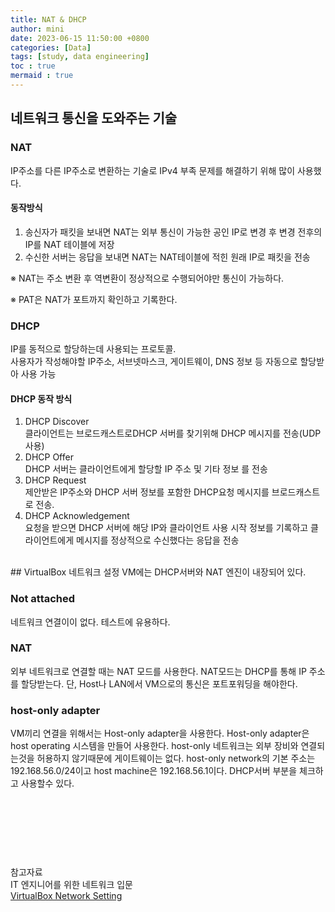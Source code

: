 ```yaml
---
title: NAT & DHCP
author: mini
date: 2023-06-15 11:50:00 +0800
categories: [Data] 
tags: [study, data engineering]
toc : true
mermaid : true
---
```



## 네트워크 통신을 도와주는 기술
### NAT
IP주소를 다른 IP주소로 변환하는 기술로 IPv4 부족 문제를 해결하기 위해 많이 사용했다. 

#### 동작방식
1. 송신자가 패킷을 보내면 NAT는 외부 통신이 가능한 공인 IP로 변경 후 변경 전후의 IP를 NAT 테이블에 저장  
2. 수신한 서버는 응답을 보내면 NAT는 NAT테이블에 적힌 원래 IP로 패킷을 전송  

※ NAT는 주소 변환 후 역변환이 정상적으로 수행되어야만 통신이 가능하다. 

※ PAT은 NAT가 포트까지 확인하고 기록한다. 


### DHCP
IP를 동적으로 할당하는데 사용되는 프로토콜.  
사용자가 작성해야할 IP주소, 서브넷마스크, 게이트웨이, DNS 정보 등 자동으로 할당받아 사용 가능  

#### DHCP 동작 방식  
1. DHCP Discover  
클라이언트는 브로드캐스트로DHCP 서버를 찾기위해 DHCP 메시지를 전송(UDP사용)
2. DHCP Offer  
DHCP 서버는 클라이언트에게 할당할 IP 주소 및 기타 정보 를 전송  
3. DHCP Request    
제안받은 IP주소와 DHCP 서버 정보를 포함한 DHCP요청 메시지를 브로드캐스트로 전송. 
4. DHCP Acknowledgement  
요청을 받으면 DHCP 서버에 해당 IP와 클라이언트 사용 시작 정보를 기록하고 클라이언트에게 메시지를 정상적으로 수신했다는 응답을 전송  


<br/>
## VirtualBox 네트워크 설정
VM에는 DHCP서버와 NAT 엔진이 내장되어 있다.

### Not attached 
네트워크 연결이이 없다. 테스트에 유용하다. 

### NAT
외부 네트워크로 연결할 때는 NAT 모드를 사용한다. NAT모드는 DHCP를 통해 IP 주소를 할당받는다.  단, Host나 LAN에서 VM으로의 통신은 포트포워딩을 해야한다.   

### host-only adapter
VM끼리 연결을 위해서는 Host-only adapter을 사용한다. Host-only adapter은 host operating 시스템을 만들어 사용한다. host-only 네트워크는 외부 장비와 연결되는것을 허용하지 않기때문에 게이트웨이는 없다.
host-only network의 기본 주소는 192.168.56.0/24이고 host machine은 192.168.56.1이다. DHCP서버 부분을 체크하고 사용할수 있다.   


<br/><br/><br/>
------------------------------------------------
참고자료  
IT 엔지니어를 위한 네트워크 입문  
[VirtualBox Network Setting](https://www.nakivo.com/blog/virtualbox-network-setting-guide/) 

